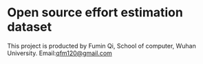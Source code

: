 # Open source effort estimation dataset
This project is producted by Fumin Qi, School of computer, Wuhan University. Email:qfm120@gmail.com
